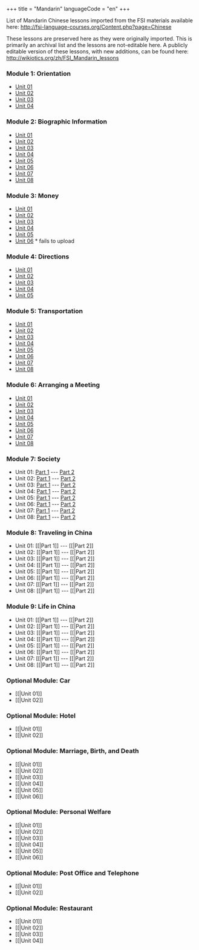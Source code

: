 +++
title = "Mandarin"
languageCode = "en"
+++

List of Mandarin Chinese lessons imported from the FSI materials
available here:
<http://fsi-language-courses.org/Content.php?page=Chinese>

These lessons are preserved here as they were originally imported. This
is primarily an archival list and the lessons are not-editable here. A
publicly editable version of these lessons, with new additions, can be
found here: <http://wikiotics.org/zh/FSI_Mandarin_lessons>

### Module 1: Orientation

  - [Unit
    01](/group/fsi-import/FSI-Mandarin-Module1-Orientation-Unit1-Tape1C-1)
  - [Unit
    02](/group/fsi-import/FSI-Mandarin-Module1-Orientation-Unit1-Tape2C-1)
  - [Unit
    03](/group/fsi-import/FSI-Mandarin-Module1-Orientation-Unit1-Tape3C-1)
  - [Unit
    04](/group/fsi-import/FSI-Mandarin-Module1-Orientation-Unit1-Tape4C-1)

### Module 2: Biographic Information

  - [Unit
    01](/group/fsi-import/FSI-Mandarin-Module2-BiographicInformation-Unit1-Tape1C-1)
  - [Unit
    02](/group/fsi-import/FSI-Mandarin-Module2-BiographicInformation-Unit2-Tape2C-1)
  - [Unit
    03](/group/fsi-import/FSI-Mandarin-Module2-BiographicInformation-Unit3-Tape3C-1)
  - [Unit
    04](/group/fsi-import/FSI-Mandarin-Module2-BiographicInformation-Unit4-Tape4C-1)
  - [Unit
    05](/group/fsi-import/FSI-Mandarin-Module2-BiographicInformation-Unit5-Tape5C-1)
  - [Unit
    06](/group/fsi-import/FSI-Mandarin-Module2-BiographicInformation-Unit6-Tape6C-1)
  - [Unit
    07](/group/fsi-import/FSI-Mandarin-Module2-BiographicInformation-Unit7-Tape7C-1)
  - [Unit
    08](/group/fsi-import/FSI-Mandarin-Module2-BiographicInformation-Unit8-Tape8C-1)

### Module 3: Money

  - [Unit
    01](/group/fsi-import/FSI-Mandarin-Module3-Money-Unit1-Tape1C-1)
  - [Unit
    02](/group/fsi-import/FSI-Mandarin-Module3-Money-Unit2-Tape2C-1)
  - [Unit
    03](/group/fsi-import/FSI-Mandarin-Module3-Money-Unit3-Tape3C-1)
  - [Unit
    04](/group/fsi-import/FSI-Mandarin-Module3-Money-Unit4-Tape4C-1)
  - [Unit
    05](/group/fsi-import/FSI-Mandarin-Module3-Money-Unit5-Tape5C-1)
  - [Unit
    06](/group/fsi-import/FSI-Mandarin-Module3-Money-Unit6-Tape6C-1) \*
    fails to upload

### Module 4: Directions

  - [Unit
    01](/group/fsi-import/FSI-Mandarin-Module4-Directions--Unit1-Tape1C-1)
  - [Unit
    02](/group/fsi-import/FSI-Mandarin-Module4-Directions-Unit2-Tape2C-1)
  - [Unit
    03](/group/fsi-import/FSI-Mandarin-Module4-Directions-Unit3-Tape3C-1)
  - [Unit
    04](/group/fsi-import/FSI-Mandarin-Module4-Directions-Unit4-Tape4C-1)
  - [Unit
    05](/group/fsi-import/FSI-Mandarin-Module4-Directions-Unit5-Tape5C-1)

### Module 5: Transportation

  - [Unit
    01](/group/fsi-import/FSI-Mandarin-Module5-Transportation-Unit1-Tape1C-1)
  - [Unit
    02](/group/fsi-import/FSI-Mandarin-Module5-Transportation-Unit2-Tape2C-1)
  - [Unit
    03](/group/fsi-import/FSI-Mandarin-Module5-Transportation-Unit3-Tape3C-1)
  - [Unit
    04](/group/fsi-import/FSI-Mandarin-Module5-Transportation-Unit4-Tape4C-1)
  - [Unit
    05](/group/fsi-import/FSI-Mandarin-Module5-Transportation-Unit5-Tape5C-1)
  - [Unit
    06](/group/fsi-import/FSI-Mandarin-Module5-Transportation-Unit6-Tape6C-1)
  - [Unit
    07](/group/fsi-import/FSI-Mandarin-Module5-Transportation-Unit7-Tape7C-1)
  - [Unit
    08](/group/fsi-import/FSI-Mandarin-Module5-Transportation-Unit8-Tape8C-1)

### Module 6: Arranging a Meeting

  - [Unit
    01](/group/fsi-import/FSI-Mandarin-Module6-Arranging_a_Meeting-Unit1-Tape1C-1)
  - [Unit
    02](/group/fsi-import/FSI-Mandarin-Module6-Arranging_a_Meeting-Unit2-Tape2C-1)
  - [Unit
    03](/group/fsi-import/FSI-Mandarin-Module6-Arranging_a_Meeting-Unit3-Tape3C-1)
  - [Unit
    04](/group/fsi-import/FSI-Mandarin-Module6-Arranging_a_Meeting-Unit4-Tape4-1)
  - [Unit
    05](/group/fsi-import/FSI-Mandarin-Module6-Arranging_a_Meeting-Unit5-Tape5C-1)
  - [Unit
    06](/group/fsi-import/FSI-Mandarin-Module6-Arranging_a_Meeting-Unit6-Tape6C-1)
  - [Unit
    07](/group/fsi-import/FSI-Mandarin-Module6-Arranging_a_Meeting-Unit7-Tape7C-1)
  - [Unit
    08](/group/fsi-import/FSI-Mandarin-Module6-Arranging_a_Meeting-Unit8-Tape8C-1)

### Module 7: Society

  - Unit 01: [Part
    1](/group/fsi-import/FSI-Mandarin-Module7-Society-Unit1-Tape1C-1)
    --- [Part
    2](/group/fsi-import/FSI-Mandarin-Module7-Society-Unit1-Tape2C-1)
  - Unit 02: [Part
    1](/group/fsi-import/FSI-Mandarin-Module7-Society-Unit2-Tape1C-1)
    --- [Part
    2](/group/fsi-import/FSI-Mandarin-Module7-Society-Unit2-Tape2C-1)
  - Unit 03: [Part
    1](/group/fsi-import/FSI-Mandarin-Module7-Society-Unit3-Tape1C-1)
    --- [Part
    2](/group/fsi-import/FSI-Mandarin-Module7-Society-Unit3-Tape2C-1)
  - Unit 04: [Part
    1](/group/fsi-import/FSI-Mandarin-Module7-Society-Unit4-Tape1C-1)
    --- [Part
    2](/group/fsi-import/FSI-Mandarin-Module7-Society-Unit4-Tape2C-1)
  - Unit 05: [Part
    1](/group/fsi-import/FSI-Mandarin-Module7-Society-Unit5-Tape1C-1)
    --- [Part
    2](/group/fsi-import/FSI-Mandarin-Module7-Society-Unit5-Tape2C-1)
  - Unit 06: [Part
    1](/group/fsi-import/FSI-Mandarin-Module7-Society-Unit6-Tape1C-1)
    --- [Part
    2](/group/fsi-import/FSI-Mandarin-Module7-Society-Unit6-Tape2C-1)
  - Unit 07: [Part
    1](/group/fsi-import/FSI-Mandarin-Module7-Society-Unit7-Tape1C-1)
    --- [Part
    2](/group/fsi-import/FSI-Mandarin-Module7-Society-Unit7-Tape2C-1)
  - Unit 08: [Part
    1](/group/fsi-import/FSI-Mandarin-Module7-Society-Unit8-Tape1C-1)
    --- [Part
    2](/group/fsi-import/FSI-Mandarin-Module7-Society-Unit8-Tape2C-1)

### Module 8: Traveling in China

  - Unit 01: \[\[|Part 1\]\] --- \[\[|Part 2\]\]
  - Unit 02: \[\[|Part 1\]\] --- \[\[|Part 2\]\]
  - Unit 03: \[\[|Part 1\]\] --- \[\[|Part 2\]\]
  - Unit 04: \[\[|Part 1\]\] --- \[\[|Part 2\]\]
  - Unit 05: \[\[|Part 1\]\] --- \[\[|Part 2\]\]
  - Unit 06: \[\[|Part 1\]\] --- \[\[|Part 2\]\]
  - Unit 07: \[\[|Part 1\]\] --- \[\[|Part 2\]\]
  - Unit 08: \[\[|Part 1\]\] --- \[\[|Part 2\]\]

### Module 9: Life in China

  - Unit 01: \[\[|Part 1\]\] --- \[\[|Part 2\]\]
  - Unit 02: \[\[|Part 1\]\] --- \[\[|Part 2\]\]
  - Unit 03: \[\[|Part 1\]\] --- \[\[|Part 2\]\]
  - Unit 04: \[\[|Part 1\]\] --- \[\[|Part 2\]\]
  - Unit 05: \[\[|Part 1\]\] --- \[\[|Part 2\]\]
  - Unit 06: \[\[|Part 1\]\] --- \[\[|Part 2\]\]
  - Unit 07: \[\[|Part 1\]\] --- \[\[|Part 2\]\]
  - Unit 08: \[\[|Part 1\]\] --- \[\[|Part 2\]\]

### Optional Module: Car

  - \[\[|Unit 01\]\]
  - \[\[|Unit 02\]\]

### Optional Module: Hotel

  - \[\[|Unit 01\]\]
  - \[\[|Unit 02\]\]

### Optional Module: Marriage, Birth, and Death

  - \[\[|Unit 01\]\]
  - \[\[|Unit 02\]\]
  - \[\[|Unit 03\]\]
  - \[\[|Unit 04\]\]
  - \[\[|Unit 05\]\]
  - \[\[|Unit 06\]\]

### Optional Module: Personal Welfare

  - \[\[|Unit 01\]\]
  - \[\[|Unit 02\]\]
  - \[\[|Unit 03\]\]
  - \[\[|Unit 04\]\]
  - \[\[|Unit 05\]\]
  - \[\[|Unit 06\]\]

### Optional Module: Post Office and Telephone

  - \[\[|Unit 01\]\]
  - \[\[|Unit 02\]\]

### Optional Module: Restaurant

  - \[\[|Unit 01\]\]
  - \[\[|Unit 02\]\]
  - \[\[|Unit 03\]\]
  - \[\[|Unit 04\]\]
